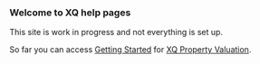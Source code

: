 ---
---
### Welcome to XQ help pages

This site is work in progress and not everything is set up.

So far you can access [Getting Started](/getstarted/intro.html) for [XQ Property Valuation](http://exquance.com/products-valuation).
